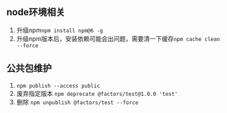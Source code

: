 ## node环境相关
1. 升级npm`npm install npm@6 -g`
1. 升级npm版本后，安装依赖可能会出问题，需要清一下缓存`npm cache clean --force`

## 公共包维护
1. `npm publish --access public`
1. 废弃指定版本 `npm deprecate @factors/test@1.0.0 'test'`
1. 删除 `npm unpublish @factors/test --force`